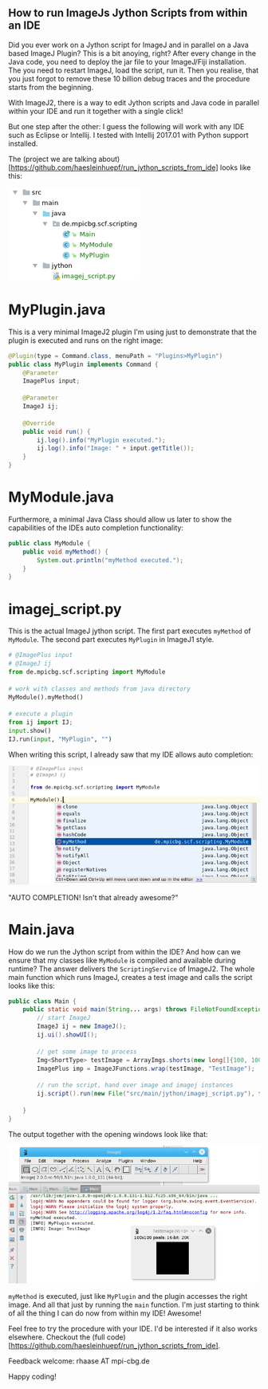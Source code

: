 ## How to run ImageJs Jython Scripts from within an IDE

Did you ever work on a Jython script for ImageJ and in parallel on a Java based ImageJ Plugin?
This is a bit anoying, right? After every change in the Java code, you need to deploy the jar file to your ImageJ/Fiji installation. The you need to restart ImageJ, load the script, run it. Then you realise, that you just forgot to remove these 10 billion debug traces and the procedure starts from the beginning.

With ImageJ2, there is a way to edit Jython scripts and Java code in parallel within your IDE and run it together with a single click!

But one step after the other: I guess the following will work with any IDE such as Eclipse or Intellij. I tested with Intellij 2017.01 with Python support installed.

The (project we are talking about)[https://github.com/haesleinhuepf/run_jython_scripts_from_ide] looks like this:

![Image](images/projectstructure.png)

# MyPlugin.java
This is a very minimal ImageJ2 plugin I'm using just to demonstrate that the plugin is executed and runs on the right image:

```Java
@Plugin(type = Command.class, menuPath = "Plugins>MyPlugin")
public class MyPlugin implements Command {
    @Parameter
    ImagePlus input;

    @Parameter
    ImageJ ij;

    @Override
    public void run() {
        ij.log().info("MyPlugin executed.");
        ij.log().info("Image: " + input.getTitle());
    }
}
```
 
# MyModule.java
Furthermore, a minimal Java Class should allow us later to show the capabilities of the IDEs auto completion functionality:

```Java
public class MyModule {
    public void myMethod() {
        System.out.println("myMethod executed.");
    }
}
```

# imagej_script.py
This is the actual ImageJ jython script. The first part executes `myMethod` of `MyModule`. The second part executes `MyPlugin` in ImageJ1 style.

```python
# @ImagePlus input
# @ImageJ ij
from de.mpicbg.scf.scripting import MyModule

# work with classes and methods from java directory
MyModule().myMethod()

# execute a plugin
from ij import IJ;
input.show()
IJ.run(input, "MyPlugin", "")
```

When writing this script, I already saw that my IDE allows auto completion:

![Image](images/autocomplete.png)

"AUTO COMPLETION! Isn't that already awesome?"

# Main.java
How do we run the Jython script from within the IDE? And how can we ensure that my classes like `MyModule` is compiled and available during runtime?
The answer delivers the `ScriptingService` of ImageJ2. The whole main function which runs ImageJ, creates a test image and calls the script looks like this:

```Java
public class Main {
    public static void main(String... args) throws FileNotFoundException, ScriptException {
        // start ImageJ
        ImageJ ij = new ImageJ();
        ij.ui().showUI();

        // get some image to process
        Img<ShortType> testImage = ArrayImgs.shorts(new long[]{100, 100});
        ImagePlus imp = ImageJFunctions.wrap(testImage, "TestImage");

        // run the script, hand over image and imagej instances
        ij.script().run(new File("src/main/jython/imagej_script.py"), false, new Object[]{"input", imp, "ij", ij});

    }
}
```

The output together with the opening windows look like that:

![Image](images/logoutput.png)

`myMethod` is executed, just like `MyPlugin` and the plugin accesses the right image. And all that just by running the `main` function. I'm just starting to think of all the thing I can do now from within my IDE! Awesome!

Feel free to try the procedure with your IDE. I'd be interested if it also works elsewhere. Checkout the (full code)[https://github.com/haesleinhuepf/run_jython_scripts_from_ide].

Feedback welcome: rhaase AT mpi-cbg.de

Happy coding!
